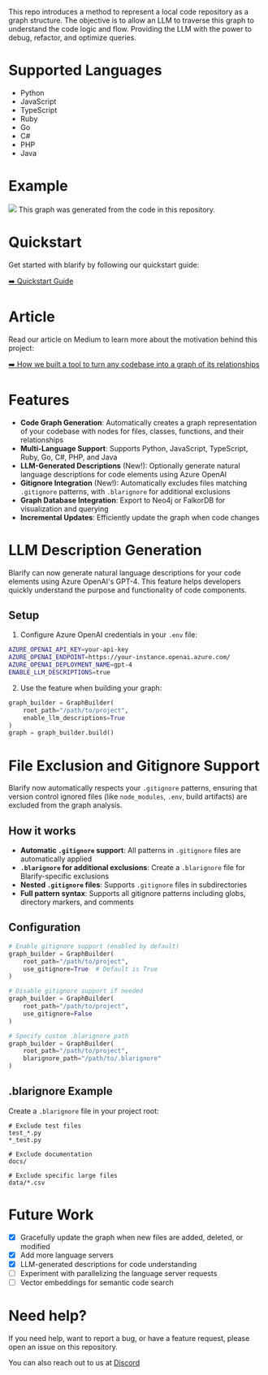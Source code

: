This repo introduces a method to represent a local code repository as a graph structure. The objective is to allow an LLM to traverse this graph to understand the code logic and flow. Providing the LLM with the power to debug, refactor, and optimize queries.

# Supported Languages

- Python
- JavaScript
- TypeScript
- Ruby
- Go
- C#
- PHP
- Java

# Example

<img src="https://raw.githubusercontent.com/blarApp/blarify/refs/heads/main/docs/visualisation.png"></img>
This graph was generated from the code in this repository.

# Quickstart

Get started with blarify by following our quickstart guide:

[➡️ Quickstart Guide](https://github.com/blarApp/blarify/blob/main/docs/quickstart.md)

# Article

Read our article on Medium to learn more about the motivation behind this project:

[➡️ How we built a tool to turn any codebase into a graph of its relationships](https://medium.com/@v4rgas/how-we-built-a-tool-to-turn-any-code-base-into-a-graph-of-its-relationships-23c7bd130f13)

# Features

- **Code Graph Generation**: Automatically creates a graph representation of your codebase with nodes for files, classes, functions, and their relationships
- **Multi-Language Support**: Supports Python, JavaScript, TypeScript, Ruby, Go, C#, PHP, and Java
- **LLM-Generated Descriptions** (New!): Optionally generate natural language descriptions for code elements using Azure OpenAI
- **Gitignore Integration** (New!): Automatically excludes files matching `.gitignore` patterns, with `.blarignore` for additional exclusions
- **Graph Database Integration**: Export to Neo4j or FalkorDB for visualization and querying
- **Incremental Updates**: Efficiently update the graph when code changes

# LLM Description Generation

Blarify can now generate natural language descriptions for your code elements using Azure OpenAI's GPT-4. This feature helps developers quickly understand the purpose and functionality of code components.

## Setup

1. Configure Azure OpenAI credentials in your `.env` file:
```bash
AZURE_OPENAI_API_KEY=your-api-key
AZURE_OPENAI_ENDPOINT=https://your-instance.openai.azure.com/
AZURE_OPENAI_DEPLOYMENT_NAME=gpt-4
ENABLE_LLM_DESCRIPTIONS=true
```

2. Use the feature when building your graph:
```python
graph_builder = GraphBuilder(
    root_path="/path/to/project",
    enable_llm_descriptions=True
)
graph = graph_builder.build()
```

# File Exclusion and Gitignore Support

Blarify now automatically respects your `.gitignore` patterns, ensuring that version control ignored files (like `node_modules`, `.env`, build artifacts) are excluded from the graph analysis.

## How it works

- **Automatic `.gitignore` support**: All patterns in `.gitignore` files are automatically applied
- **`.blarignore` for additional exclusions**: Create a `.blarignore` file for Blarify-specific exclusions
- **Nested `.gitignore` files**: Supports `.gitignore` files in subdirectories
- **Full pattern syntax**: Supports all gitignore patterns including globs, directory markers, and comments

## Configuration

```python
# Enable gitignore support (enabled by default)
graph_builder = GraphBuilder(
    root_path="/path/to/project",
    use_gitignore=True  # Default is True
)

# Disable gitignore support if needed
graph_builder = GraphBuilder(
    root_path="/path/to/project",
    use_gitignore=False
)

# Specify custom .blarignore path
graph_builder = GraphBuilder(
    root_path="/path/to/project",
    blarignore_path="/path/to/.blarignore"
)
```

## .blarignore Example

Create a `.blarignore` file in your project root:

```
# Exclude test files
test_*.py
*_test.py

# Exclude documentation
docs/

# Exclude specific large files
data/*.csv
```

# Future Work

- [x] Gracefully update the graph when new files are added, deleted, or modified
- [x] Add more language servers
- [x] LLM-generated descriptions for code understanding
- [ ] Experiment with parallelizing the language server requests
- [ ] Vector embeddings for semantic code search

# Need help?

If you need help, want to report a bug, or have a feature request, please open an issue on this repository.

You can also reach out to us at [Discord](https://discord.gg/s8pqnPt5AP)
